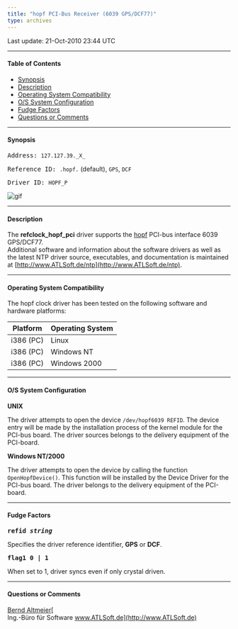 ```yaml
---
title: "hopf PCI-Bus Receiver (6039 GPS/DCF77)"
type: archives
---
```


Last update: 21-Oct-2010 23:44 UTC

* * *

#### Table of Contents

*   [Synopsis](/archives/drivers/driver39/#synopsis)
*   [Description](/archives/drivers/driver39/#description)
*   [Operating System Compatibility](/archives/drivers/driver39/#operating-system-compatibility)
*   [O/S System Configuration](/archives/drivers/driver39/#os-system-configuration)
*   [Fudge Factors](/archives/drivers/driver39/#fudge-factors)
*   [Questions or Comments](/archives/drivers/driver39/#questions-or-comments)

* * *

#### Synopsis

<tt>Address:  </tt> `127.127.39._X_`

<tt>Reference ID:  </tt> `.hopf.` (default), `GPS`, `DCF`

<tt>Driver ID:  </tt> `HOPF_P`

![gif](/archives/pic/fg6039.jpg)

* * *

#### Description

The **refclock_hopf_pci** driver supports the [hopf](http://www.hopf.com) PCI-bus interface 6039 GPS/DCF77.  
Additional software and information about the software drivers as well as the latest NTP driver source, executables, and documentation is maintained at [http://www.ATLSoft.de/ntp](http://www.ATLSoft.de/ntp).

* * *

#### Operating System Compatibility

The hopf clock driver has been tested on the following software and hardware platforms:  

| Platform | Operating System |
| ----- | ----- |
| i386 (PC) | Linux |
| i386 (PC) | Windows NT |
| i386 (PC) | Windows 2000 |

* * *

#### O/S System Configuration

**UNIX**

The driver attempts to open the device `/dev/hopf6039 REFID`. The device entry will be made by the installation process of the kernel module for the PCI-bus board. The driver sources belongs to the delivery equipment of the PCI-board.

**Windows NT/2000**

The driver attempts to open the device by calling the function `OpenHopfDevice()`. This function will be installed by the Device Driver for the PCI-bus board. The driver belongs to the delivery equipment of the PCI-board.

* * *

#### Fudge Factors

<tt>**refid _string_**</tt>

Specifies the driver reference identifier, **GPS** or **DCF**.

<tt>**flag1 0 | 1**</tt>

When set to 1, driver syncs even if only crystal driven.

* * *

#### Questions or Comments

[Bernd Altmeier](mailto:altmeier@atlsoft.de)[  
Ing.-Büro für Software www.ATLSoft.de](http://www.ATLSoft.de)
